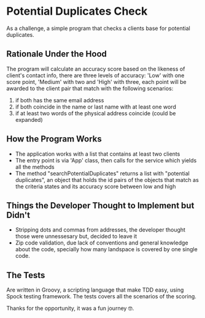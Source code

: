 # Potential Duplicates Check
As a challenge, a simple program that checks a clients base for potential duplicates.

## Rationale Under the Hood
The program will calculate an accuracy score based on the likeness of client's contact info, there are three levels of
accuracy: 'Low' with one score point, 'Medium' with two and 'High' with three, each point will be awarded to the
client pair that match with the following scenarios:
1) if both has the same email address
2) if both coincide in the name or last name with at least one word
3) if at least two words of the physical address coincide (could be expanded)

## How the Program Works
- The application works with a list that contains at least two clients
- The entry point is via 'App' class, then calls for the service which yields all the methods
- The method "searchPotentialDuplicates" returns a list with "potential duplicates", an object that holds the
id pairs of the objects that match as the criteria states and its accuracy score between low and high

## Things the Developer Thought to Implement but Didn't
- Stripping dots and commas from addresses, the developer thought those were unnessesary but, decided to leave it
- Zip code validation, due lack of conventions and general knowledge about the code, specially how many landspace is covered by one single code.

## The Tests
Are written in Groovy, a scripting language that make TDD easy, using Spock testing framework. The tests covers all the
scenarios of the scoring.

Thanks for the opportunity, it was a fun journey 🤓.
